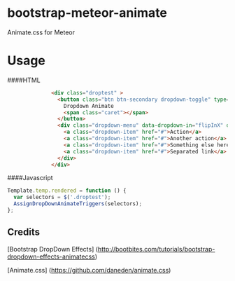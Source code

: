 # bootstrap-meteor-animate
Animate.css for Meteor

# Usage
####HTML
```html
              <div class="droptest" >
                <button class="btn btn-secondary dropdown-toggle" type="button" data-toggle="dropdown">
                  Dropdown Animate
                  <span class="caret"></span>
                </button>
                <div class="dropdown-menu" data-dropdown-in="flipInX" data-dropdown-out="flipOutX">
                  <a class="dropdown-item" href="#">Action</a>
                  <a class="dropdown-item" href="#">Another action</a>
                  <a class="dropdown-item" href="#">Something else here</a>
                  <a class="dropdown-item" href="#">Separated link</a>
                </div>
              </div> 
```

####Javascript
```javascript
Template.temp.rendered = function () {
  var selectors = $('.droptest');
  AssignDropDownAnimateTriggers(selectors);
};
```

Credits
---
[Bootstrap DropDown Effects] (http://bootbites.com/tutorials/bootstrap-dropdown-effects-animatecss)

[Animate.css] (https://github.com/daneden/animate.css)
